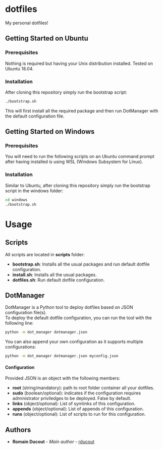 # dotfiles

My personal dotfiles!

## Getting Started on Ubuntu

### Prerequisites

Nothing is required but having your Unix distribution installed.
Tested on Ubuntu 18.04.

### Installation

After cloning this repository simply run the bootstrap script:

```bash
./bootstrap.sh
```
This will first install all the required package and then run DotManager with the default configuration file.

## Getting Started on Windows

### Prerequisites

You will need to run the following scripts on an Ubuntu command prompt after having installed is using WSL (Windows Subsystem for Linux).

### Installation

Similar to Ubuntu, after cloning this repository simply run the bootstrap script in the windows folder:

```bash
cd windows
./bootstrap.sh
```

# Usage

## Scripts

All scripts are located in **scripts** folder:
- **bootstrap.sh**: Installs all the usual packages and run default dotfile configuration.
- **install.sh**: Installs all the usual packages.
- **dotfiles.sh**: Run default dotfile configuration.

## DotManager

DotManager is a Python tool to deploy dotfiles based on JSON configuration file(s).  
To deploy the default dotfile configuration, you can run the tool with the following line:
```bash
python -m dot_manager dotmanager.json
```
You can also append your own configuration as it supports multiple configurations:
```bash
python -m dot_manager dotmanager.json myconfig.json
```

#### Configuration
Provided JSON is an object with the following members:
 - **root** (string/mandatory): path to root folder container all your dotfiles.
 - **sudo** (boolean/optional): indicates if the configuration requires administrator priviledges to be deployed. False by default.
 - **links** (object/optional): List of symlinks of this configuration.
 - **appends** (object/optional): List of appends of this configuration.
 - **runs** (object/optional): List of scripts to run for this configuration.

## Authors

* **Romain Ducout** - *Main author* - [rducout](https://github.com/rducout)

